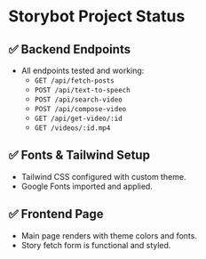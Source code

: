 # Storybot Project Status

## ✅ Backend Endpoints
- All endpoints tested and working:
  - `GET /api/fetch-posts`
  - `POST /api/text-to-speech`
  - `POST /api/search-video`
  - `POST /api/compose-video`
  - `GET /api/get-video/:id`
  - `GET /videos/:id.mp4`

## ✅ Fonts & Tailwind Setup
- Tailwind CSS configured with custom theme.
- Google Fonts imported and applied.

## ✅ Frontend Page
- Main page renders with theme colors and fonts.
- Story fetch form is functional and styled.
